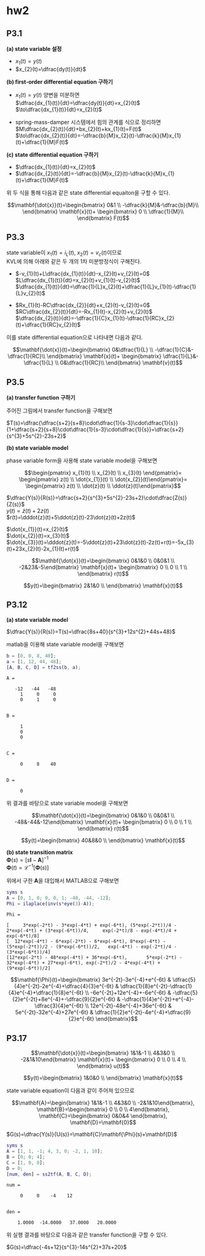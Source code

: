 # hw2
## P3.1
**(a) state variable 설정**  
* $x_{1}(t)=y(t)$  
* $x_{2}(t)=\dfrac{dy(t)}{dt}$  

**(b) first-order differential equation 구하기**  
* $x_{1}(t)=y(t)$ 양변을 미분하면  
$\dfrac{dx_{1}(t)}{dt}=\dfrac{dy(t)}{dt}=x_{2}(t)$  
$\to\dfrac{dx_{1}(t)}{dt}=x_{2}(t)$

* spring-mass-damper 시스템에서 힘의 관계를 식으로 정리하면  
  $M\dfrac{dx_{2}(t)}{dt}+bx_{2}(t)+kx_{1}(t)=F(t)$  
  $\to\dfrac{dx_{2}(t)}{dt}=-\dfrac{b}{M}x_{2}(t)-\dfrac{k}{M}x_{1}(t)+\dfrac{1}{M}F(t)$  

**(c) state differential equation 구하기**  
* $\dfrac{dx_{1}(t)}{dt}=x_{2}(t)$  
* $\dfrac{dx_{2}(t)}{dt}=-\dfrac{b}{M}x_{2}(t)-\dfrac{k}{M}x_{1}(t)+\dfrac{1}{M}F(t)$  

위 두 식을 통해 다음과 같은 state differential equaiton을 구할 수 있다.  

$$\mathbf{\dot{x}}(t)=\begin{bmatrix} 0&1 \\
-\dfrac{k}{M}&-\dfrac{b}{M}\\ \end{bmatrix} \mathbf{x}(t)+
\begin{bmatrix} 0 \\
\dfrac{1}{M}\\ \end{bmatrix} F(t)$$  

## P3.3
state variable이 $x_{1}(t)=i_{L}(t)$, $x_{2}(t)=v_{c}(t)$이므로  
KVL에 의해 아래와 같은 두 개의 1차 미분방정식이 구해진다.  

* $-v_{1}(t)+L\dfrac{dx_{1}(t)}{dt}-x_{2}(t)+v_{2}(t)=0$  
  $L\dfrac{dx_{1}(t)}{dt}=x_{2}(t)+v_{1}(t)-v_{2}(t)$  
  $\dfrac{dx_{1}(t)}{dt}=\dfrac{1}{L}x_{2}(t)+\dfrac{1}{L}v_{1}(t)-\dfrac{1}{L}v_{2}(t)$

* $Rx_{1}(t)-RC\dfrac{dx_{2}}{dt}+x_{2}(t)-v_{2}(t)=0$  
  $RC\dfrac{dx_{2}(t)}{dt}=-Rx_{1}(t)-x_{2}(t)+v_{2}(t)$  
  $\dfrac{dx_{2}(t)}{dt}=-\dfrac{1}{C}x_{1}(t)-\dfrac{1}{RC}x_{2}(t)+\dfrac{1}{RC}v_{2}(t)$

이를 state differential equation으로 나타내면 다음과 같다.  

$$\mathbf{\dot{x}}(t)=\begin{bmatrix} 0&\dfrac{1}{L} \\
-\dfrac{1}{C}&-\dfrac{1}{RC}\\ \end{bmatrix} \mathbf{x}(t)+
\begin{bmatrix} \dfrac{1}{L}&-\dfrac{1}{L} \\
0&\dfrac{1}{RC}\\ \end{bmatrix} \mathbf{v}(t)$$  

## P3.5
**(a) transfer function 구하기**  

주어진 그림에서 transfer function을 구해보면  

$T(s)=\dfrac{\dfrac{s+2}{s+8}\cdot\dfrac{1}{s-3}\cdot\dfrac{1}{s}}{1+\dfrac{s+2}{s+8}\cdot\dfrac{1}{s-3}\cdot\dfrac{1}{s}}=\dfrac{s+2}{s^{3}+5s^{2}-23s+2}$  

**(b) state variable model**  

phase variable form을 사용해 state variable model을 구해보면  

$$\begin{pmatrix}
x_{1}(t) \\
x_{2}(t) \\
x_{3}(t)
\end{pmatrix}=
\begin{pmatrix}
z(t) \\
\dot{x_{1}}(t) \\
\dot{x_{2}}(t)\end{pmatrix}=
\begin{pmatrix}
z(t) \\
\dot{z}(t) \\
\ddot{z}(t)\end{pmatrix}$$

$\dfrac{Y(s)}{R(s)}=\dfrac{s+2}{s^{3}+5s^{2}-23s+2}\cdot\dfrac{Z(s)}{Z(s)}$  
$y(t)=\dot{z}(t)+2z(t)$  
$r(t)=\dddot{z}(t)+5\ddot{z}(t)-23\dot{z}(t)+2z(t)$  

$\dot{x_{1}}(t)=x_{2}(t)$  
$\dot{x_{2}}(t)=x_{3}(t)$  
$\dot{x_{3}}(t)=\dddot{z}(t)=-5\ddot{z}(t)+23\dot{z}(t)-2z(t)+r(t)=-5x_{3}(t)+23x_{2}(t)-2x_{1}(t)+r(t)$  

$$\mathbf{\dot{x}}(t)=\begin{bmatrix} 0&1&0 \\
0&0&1 \\
-2&23&-5\end{bmatrix} \mathbf{x}(t)+
\begin{bmatrix} 0 \\
0 \\
1 \\ \end{bmatrix} r(t)$$  

$$y(t)=\begin{bmatrix} 2&1&0 \\ \end{bmatrix} \mathbf{x}(t)$$  

## P3.12
**(a) state variable model**  

$\dfrac{Y(s)}{R(s)}=T(s)=\dfrac{8s+40}{s^{3}+12s^{2}+44s+48}$  

matlab을 이용해 state variable model을 구해보면  
```matlab
b = [0, 0, 8, 40];
a = [1, 12, 44, 48];
[A, B, C, D] = tf2ss(b, a);
```
```
A =

   -12   -44   -48
     1     0     0
     0     1     0


B =

     1
     0
     0


C =

     0     8    40


D =

     0
```
위 결과를 바탕으로 state variable model을 구해보면

$$\mathbf{\dot{x}}(t)=\begin{bmatrix} 0&1&0 \\
0&0&1 \\
-48&-44&-12\end{bmatrix} \mathbf{x}(t)+
\begin{bmatrix} 0 \\
0 \\
1 \\ \end{bmatrix} r(t)$$  

$$y(t)=\begin{bmatrix} 40&8&0 \\ \end{bmatrix} \mathbf{x}(t)$$  


**(b) state transition matrix**  
$\mathbf{\Phi}(s)=[s\mathbf{I}-\mathbf{A}]^{-1}$  
$\mathbf{\Phi}(t)=\mathcal{L}^{-1}[\mathbf{\Phi}(s)]$  

위에서 구한 $\mathbf{A}$을 대입해서 MATLAB으로 구해보면  
```matlab
syms s
A = [0, 1, 0; 0, 0, 1; -48, -44, -12];
Phi = ilaplace(inv(s*eye(3)-A));
```
```
Phi =
 
[     3*exp(-2*t) - 3*exp(-4*t) + exp(-6*t), (5*exp(-2*t))/4 - 2*exp(-4*t) + (3*exp(-6*t))/4,     exp(-2*t)/8 - exp(-4*t)/4 + exp(-6*t)/8]
[  12*exp(-4*t) - 6*exp(-2*t) - 6*exp(-6*t), 8*exp(-4*t) - (5*exp(-2*t))/2 - (9*exp(-6*t))/2,   exp(-4*t) - exp(-2*t)/4 - (3*exp(-6*t))/4]
[12*exp(-2*t) - 48*exp(-4*t) + 36*exp(-6*t),       5*exp(-2*t) - 32*exp(-4*t) + 27*exp(-6*t), exp(-2*t)/2 - 4*exp(-4*t) + (9*exp(-6*t))/2]
```

$$\mathbf{\Phi}(t)=\begin{bmatrix} 
3e^{-2t}-3e^{-4}+e^{-6t} & \dfrac{5}{4}e^{-2t}-2e^{-4}+\dfrac{4}{3}e^{-6t} & \dfrac{1}{8}e^{-2t}-\dfrac{1}{4}e^{-4}+\dfrac{1}{8}e^{-6t} \\
-6e^{-2t}+12e^{-4}+-6e^{-6t} & -\dfrac{5}{2}e^{-2t}+8e^{-4}+-\dfrac{9}{2}e^{-6t} & -\dfrac{1}{4}e^{-2t}+e^{-4}-\dfrac{3}{4}e^{-6t} \\
12e^{-2t}-48e^{-4}+36e^{-6t} & 5e^{-2t}-32e^{-4}+27e^{-6t} & \dfrac{1}{2}e^{-2t}-4e^{-4}+\dfrac{9}{2}e^{-6t}
\end{bmatrix}$$

## P3.17
$$\mathbf{\dot{x}}(t)=\begin{bmatrix} 1&1&-1 \\
4&3&0 \\
-2&1&10\end{bmatrix} \mathbf{x}(t)+
\begin{bmatrix} 0 \\
0 \\
4 \\ \end{bmatrix} u(t)$$  

$$y(t)=\begin{bmatrix} 1&0&0 \\ \end{bmatrix} \mathbf{x}(t)$$  

state variable equation이 다음과 같이 주어져 있으므로  

$$\mathbf{A}=\begin{bmatrix} 1&1&-1 \\
4&3&0 \\
-2&1&10\end{bmatrix},
\mathbf{B}=\begin{bmatrix} 0 \\
0 \\
4\end{bmatrix},
\mathbf{C}=\begin{bmatrix} 0&0&4 \end{bmatrix},
\mathbf{D}=\mathbf{0}$$

$G(s)=\dfrac{Y(s)}{U(s)}=\mathbf{C}\mathbf{\Phi}(s)+\mathbf{D}$

```matlab
syms s
A = [1, 1, -1; 4, 3, 0; -2, 1, 10];
B = [0; 0; 4];
C = [1, 0, 0];
D = 0;
[num, den] = ss2tf(A, B, C, D);
```

```
num =

     0     0    -4    12


den =

    1.0000  -14.0000   37.0000   20.0000
```

위 실행 결과를 바탕으로 다음과 같은 transfer function을 구할 수 있다.  

$G(s)=\dfrac{-4s+12}{s^{3}-14s^{2}+37s+20}$
